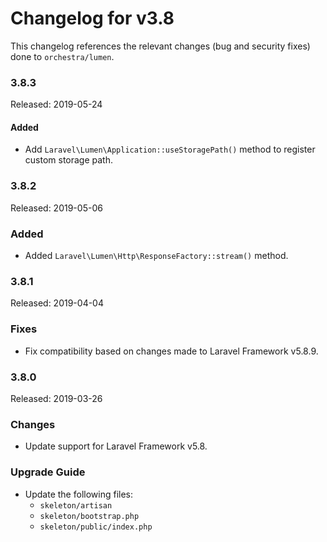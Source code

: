 # Changelog for v3.8

This changelog references the relevant changes (bug and security fixes) done to `orchestra/lumen`.

### 3.8.3

Released: 2019-05-24

#### Added

* Add `Laravel\Lumen\Application::useStoragePath()` method to register custom storage path.

### 3.8.2

Released: 2019-05-06

### Added

* Added `Laravel\Lumen\Http\ResponseFactory::stream()` method.

### 3.8.1

Released: 2019-04-04

### Fixes

* Fix compatibility based on changes made to Laravel Framework v5.8.9.

### 3.8.0

Released: 2019-03-26

### Changes

* Update support for Laravel Framework v5.8.

### Upgrade Guide

* Update the following files:
  - `skeleton/artisan`
  - `skeleton/bootstrap.php`
  - `skeleton/public/index.php`
